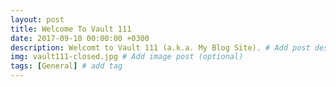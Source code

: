 ```yaml
---
layout: post
title: Welcome To Vault 111
date: 2017-09-10 00:00:00 +0300
description: Welcomt to Vault 111 (a.k.a. My Blog Site). # Add post description (optional)
img: vault111-closed.jpg # Add image post (optional)
tags: [General] # add tag
---
```



